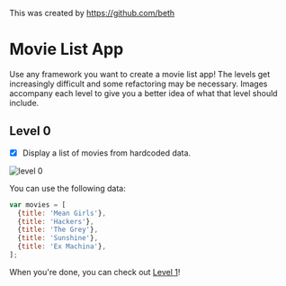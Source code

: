 This was created by https://github.com/beth
<script src="https://gist.github.com/beth/3e7eb34ff1a46b674d40ece896c593c2.js"></script>

# Movie List App

Use any framework you want to create a movie list app! The levels get increasingly difficult and some refactoring may be necessary. Images accompany each level to give you a better idea of what that level should include.

## Level 0
- [x] Display a list of movies from hardcoded data.

![level 0](https://cloud.githubusercontent.com/assets/7968370/26704355/53960602-46e3-11e7-949f-d00018a10298.png)

You can use the following data:

```javascript
var movies = [
  {title: 'Mean Girls'},
  {title: 'Hackers'},
  {title: 'The Grey'},
  {title: 'Sunshine'},
  {title: 'Ex Machina'},
];
```

When you're done, you can check out [Level 1](https://gist.github.com/beth/a9626adab3042e740e3f4245a7b99093)!
